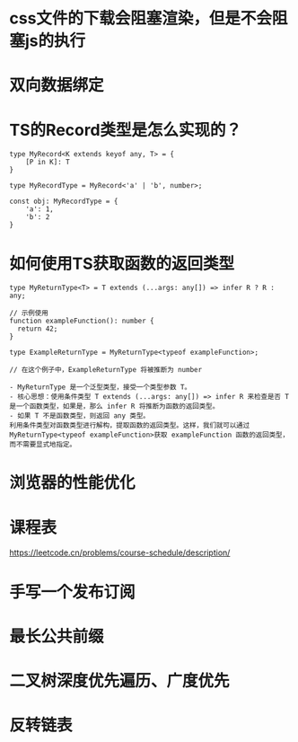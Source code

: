# css文件的下载会阻塞渲染，但是不会阻塞js的执行
# 双向数据绑定
# TS的Record类型是怎么实现的？
```
type MyRecord<K extends keyof any, T> = {
    [P in K]: T
}

type MyRecordType = MyRecord<'a' | 'b', number>;

const obj: MyRecordType = {
    'a': 1,
    'b': 2
}

```
# 如何使用TS获取函数的返回类型
```
type MyReturnType<T> = T extends (...args: any[]) => infer R ? R : any;

// 示例使用
function exampleFunction(): number {
  return 42;
}

type ExampleReturnType = MyReturnType<typeof exampleFunction>;

// 在这个例子中，ExampleReturnType 将被推断为 number

- MyReturnType 是一个泛型类型，接受一个类型参数 T。
- 核心思想：使用条件类型 T extends (...args: any[]) => infer R 来检查是否 T 是一个函数类型，如果是，那么 infer R 将推断为函数的返回类型。
- 如果 T 不是函数类型，则返回 any 类型。
利用条件类型对函数类型进行解构，提取函数的返回类型。这样，我们就可以通过MyReturnType<typeof exampleFunction>获取 exampleFunction 函数的返回类型，而不需要显式地指定。

```
# 浏览器的性能优化
# 课程表
https://leetcode.cn/problems/course-schedule/description/

# 手写一个发布订阅

# 最长公共前缀
# 二叉树深度优先遍历、广度优先
# 反转链表
